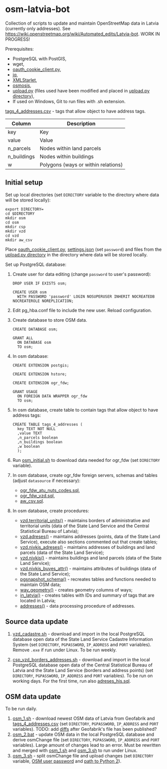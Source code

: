 # osm-latvia-bot
Collection of scripts to update and maintain OpenStreetMap data in Latvia (currently only addresses). See https://wiki.openstreetmap.org/wiki/Automated_edits/Latvia-bot. WORK IN PROGRESS!

Prerequisites:
* PostgreSQL with PostGIS,
* wget,
* [oauth_cookie_client.py](https://github.com/geofabrik/sendfile_osm_oauth_protector/blob/master/oauth_cookie_client.py),
* [jq](https://stedolan.github.io/jq/),
* [XMLStarlet](http://xmlstar.sourceforge.net/),
* [osmosis](https://github.com/openstreetmap/osmosis),
* [upload.py](https://wiki.openstreetmap.org/wiki/Upload.py) (files used have been modified and placed in [upload.py directory](https://github.com/Davis-Klavins/osm-latvia-bot/tree/main/upload.py)),
* If used on Windows, Git to run files with .sh extension.

[tags_4_addresses.csv](https://github.com/Davis-Klavins/osm-latvia-bot/blob/main/tags_4_addresses.csv) - tags that allow object to have address tags.

| Column      | Description                         |
|-------------|-------------------------------------|
| key         | Key                                 |
| value       | Value                               |
| n_parcels   | Nodes within land parcels           |
| n_buildings | Nodes within buildings              |
| w           | Polygons (ways or within relations) |

## Initial setup

Set up local directories (set `DIRECTORY` variable to the directory where data will be stored locally):

```
export DIRECTORY=
cd $DIRECTORY
mkdir osm
cd osm
mkdir csp
mkdir vzd
cd vzd
mkdir aw_csv
```

Place [oauth_cookie_client.py](https://github.com/geofabrik/sendfile_osm_oauth_protector/blob/master/oauth_cookie_client.py), [settings.json](https://github.com/Davis-Klavins/osm-latvia-bot/blob/main/settings.json) (set `password`) and files from the [upload.py directory](https://github.com/Davis-Klavins/osm-latvia-bot/tree/main/upload.py) in the directory where data will be stored locally.

Set up PostgreSQL database:

1. Create user for data editing (change `password` to user's password):

   ```
   DROP USER IF EXISTS osm;

   CREATE USER osm
     WITH PASSWORD 'password' LOGIN NOSUPERUSER INHERIT NOCREATEDB NOCREATEROLE NOREPLICATION;
   ```

2. Edit pg_hba.conf file to include the new user. Reload configuration.

3. Create database to store OSM data.

   ```
   CREATE DATABASE osm;

   GRANT ALL
     ON DATABASE osm
     TO osm;
   ```

4. In osm database:

   ```
   CREATE EXTENSION postgis;

   CREATE EXTENSION hstore;

   CREATE EXTENSION ogr_fdw;

   GRANT USAGE
     ON FOREIGN DATA WRAPPER ogr_fdw
     TO osm;
   ```

5. In osm database, create table to contain tags that allow object to have address tags:

   ```
   CREATE TABLE tags_4_addresses (
     key TEXT NOT NULL
     ,value TEXT
     ,n_parcels boolean
     ,n_buildings boolean
     ,w boolean
     );
   ```

6. Run [osm_initial.sh](https://github.com/Davis-Klavins/osm-latvia-bot/blob/main/osm_initial.sh) to download data needed for ogr_fdw (set `DIRECTORY` variable).

7. In osm database, create ogr_fdw foreign servers, schemas and tables (adjust `datasource` if necessary):

   * [ogr_fdw_atu_nuts_codes.sql](https://github.com/Davis-Klavins/osm-latvia-bot/blob/main/ogr_fdw_atu_nuts_codes.sql),
   * [ogr_fdw_vzd.sql](https://github.com/Davis-Klavins/osm-latvia-bot/blob/main/ogr_fdw_vzd.sql),
   * [aw_csv.sql](https://github.com/Davis-Klavins/osm-latvia-bot/blob/main/aw_csv.sql).

8. In osm database, create procedures:

   * [vzd.territorial_units()](https://github.com/Davis-Klavins/osm-latvia-bot/blob/main/territorial_units.sql) - maintains borders of administrative and territorial units (data of the State Land Service and the Central Statistical Bureau of Latvia);
   * [vzd.adreses()](https://github.com/Davis-Klavins/osm-latvia-bot/blob/main/adreses.sql) - maintains addresses (points, data of the State Land Service), execute also sections commented out that create tables;
   * [vzd.nivkis_adreses()](https://github.com/Davis-Klavins/osm-latvia-bot/blob/main/nivkis_adreses.sql) - maintains addresses of buildings and land parcels (data of the State Land Service);
   * [vzd.nivkis()](https://github.com/Davis-Klavins/osm-latvia-bot/blob/main/nivkis.sql) - maintains buildings and land parcels (data of the State Land Service);
   * [vzd.nivkis_buves_attr()](https://github.com/Davis-Klavins/osm-latvia-bot/blob/main/nivkis_buves_attr.sql) - maintains attributes of buildings (data of the State Land Service);
   * [pgsnapshot_schema()](https://github.com/Davis-Klavins/osm-latvia-bot/blob/main/pgsnapshot_schema.sql) - recreates tables and functions needed to maintain OSM data;
   * [way_geometry()](https://github.com/Davis-Klavins/osm-latvia-bot/blob/main/way_geometry.sql) - creates geometry columns of ways;
   * [in_latvia()](https://github.com/Davis-Klavins/osm-latvia-bot/blob/main/in_latvia.sql) - creates tables with IDs and summary of tags that are located in Latvia;
   * [addresses()](https://github.com/Davis-Klavins/osm-latvia-bot/blob/main/addresses.sql) - data processing procedure of addresses.

## Source data update

1. [vzd_cadastre.sh](https://github.com/Davis-Klavins/osm-latvia-bot/blob/main/vzd_cadastre.sh) - download and import in the local PostgreSQL database open data of the State Land Service Cadastre Information System (set `DIRECTORY`, `PGPASSWORD`, `IP_ADDRESS` and `PORT` variables). Remove `.exe` if run under Linux. To be run weekly.

2. [csp_vzd_borders_addresses.sh](https://github.com/Davis-Klavins/osm-latvia-bot/blob/main/csp_vzd_borders_addresses.sh) - download and import in the local PostgreSQL database open data of the Central Statistical Bureau of Latvia and the State Land Service (borders and address points) (set `DIRECTORY`, `PGPASSWORD`, `IP_ADDRESS` and `PORT` variables). To be run on working days. For the first time, run also [adreses_his.sql](https://github.com/Davis-Klavins/osm-latvia-bot/blob/main/adreses_his.sql).

## OSM data update

To be run daily.

1. [osm_1.sh](https://github.com/Davis-Klavins/osm-latvia-bot/blob/main/osm_1.sh) - download newest OSM data of Latvia from Geofabrik and [tags_4_addresses.csv](https://github.com/Davis-Klavins/osm-latvia-bot/blob/main/tags_4_addresses.csv) (set `DIRECTORY`, `PGPASSWORD`, `IP_ADDRESS` and `PORT` variables). TODO: add [diffs](https://wiki.openstreetmap.org/wiki/Planet.osm/diffs) after Geofabrik's file has been published?
2. [osm_2.bat](https://github.com/Davis-Klavins/osm-latvia-bot/blob/main/osm_2.bat) - update OSM data in the local PostgreSQL database and derive osmChange file (set `DIRECTORY`, `PGPASSWORD`, `IP_ADDRESS` and `PORT` variables). Large amount of changes lead to an error. Must be rewritten and merged with [osm_1.sh](https://github.com/Davis-Klavins/osm-latvia-bot/blob/main/osm_1.sh) and [osm_3.sh](https://github.com/Davis-Klavins/osm-latvia-bot/blob/main/osm_3.sh) to run under Linux.
4. [osm_3.sh](https://github.com/Davis-Klavins/osm-latvia-bot/blob/main/osm_3.sh) - split osmChange file and upload changes (set `DIRECTORY` variable, [OSM user password](https://github.com/Davis-Klavins/osm-latvia-bot/blob/main/osm_3.sh#L8) and [path to Python 2](https://github.com/Davis-Klavins/osm-latvia-bot/blob/main/osm_3.sh#L34)).
